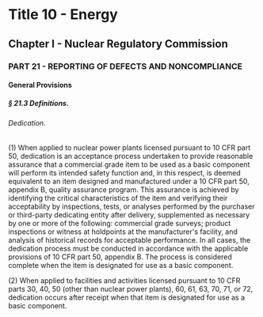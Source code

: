 
# Title 10 - Energy
## Chapter I - Nuclear Regulatory Commission
### PART 21 - REPORTING OF DEFECTS AND NONCOMPLIANCE
#### General Provisions
##### § 21.3 Definitions.
###### Dedication.

(1) When applied to nuclear power plants licensed pursuant to 10 CFR part 50, dedication is an acceptance process undertaken to provide reasonable assurance that a commercial grade item to be used as a basic component will perform its intended safety function and, in this respect, is deemed equivalent to an item designed and manufactured under a 10 CFR part 50, appendix B, quality assurance program. This assurance is achieved by identifying the critical characteristics of the item and verifying their acceptability by inspections, tests, or analyses performed by the purchaser or third-party dedicating entity after delivery, supplemented as necessary by one or more of the following: commercial grade surveys; product inspections or witness at holdpoints at the manufacturer's facility, and analysis of historical records for acceptable performance. In all cases, the dedication process must be conducted in accordance with the applicable provisions of 10 CFR part 50, appendix B. The process is considered complete when the item is designated for use as a basic component.

(2) When applied to facilities and activities licensed pursuant to 10 CFR parts 30, 40, 50 (other than nuclear power plants), 60, 61, 63, 70, 71, or 72, dedication occurs after receipt when that item is designated for use as a basic component.
